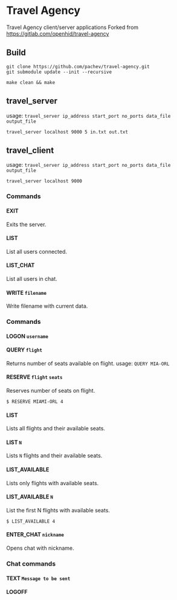 # Travel Agency

Travel Agency client/server applications
Forked from https://gitlab.com/openhid/travel-agency 

## Build
```shell
git clone https://github.com/pachev/travel-agency.git
git submodule update --init --recursive

make clean && make
```

## travel_server
 usage: `travel_server ip_address start_port no_ports data_file output_file`

 `travel_server localhost 9000 5 in.txt out.txt`

## travel_client
 usage: `travel_server ip_address start_port no_ports data_file output_file`

 `travel_server localhost 9000`

### Commands
#### EXIT 
Exits the server.

#### LIST 
List all users connected.

#### LIST_CHAT 
List all users in chat.

#### WRITE `filename`
Write filename with current data.




### Commands

#### LOGON `username`

#### QUERY `flight`
Returns number of seats available on flight.
usage: `QUERY MIA-ORL`

#### RESERVE `flight` `seats`
Reserves number of seats on flight.

`$ RESERVE MIAMI-ORL 4`

#### LIST 
Lists all flights and their available seats.

#### LIST `N`
Lists `N` flights and their available seats.

#### LIST_AVAILABLE
Lists only flights with available seats.

#### LIST_AVAILABLE `N`
List the first N flights with available seats.

`$ LIST_AVAILABLE 4`

#### ENTER_CHAT `nickname`
Opens chat with nickname.

### Chat commands

#### TEXT `Message to be sent`

#### LOGOFF
